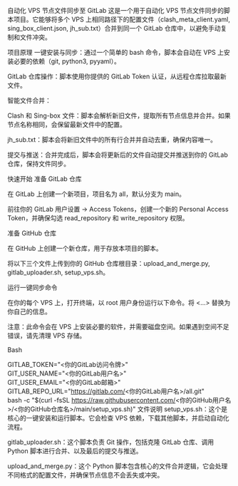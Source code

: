 自动化 VPS 节点文件同步至 GitLab
这是一个用于自动化 VPS 节点文件同步的脚本项目。它能够将多个 VPS 上相同路径下的配置文件（clash_meta_client.yaml, sing_box_client.json, jh_sub.txt）合并到同一个 GitLab 仓库中，以避免手动复制和文件冲突。

项目原理
一键安装与同步：通过一个简单的 bash 命令，脚本会自动在 VPS 上安装必要的依赖（git, python3, pyyaml）。

GitLab 仓库操作：脚本使用你提供的 GitLab Token 认证，从远程仓库拉取最新文件。

智能文件合并：

Clash 和 Sing-box 文件：脚本会解析新旧文件，提取所有节点信息并合并。如果节点名称相同，会保留最新文件中的配置。

jh_sub.txt：脚本会将新旧文件中的所有行合并并自动去重，确保内容唯一。

提交与推送：合并完成后，脚本会将更新后的文件自动提交并推送到你的 GitLab 仓库，保持文件同步。

快速开始
准备 GitLab 仓库

在 GitLab 上创建一个新项目，项目名为 all，默认分支为 main。

前往你的 GitLab 用户设置 -> Access Tokens，创建一个新的 Personal Access Token，并确保勾选 read_repository 和 write_repository 权限。

准备 GitHub 仓库

在 GitHub 上创建一个新仓库，用于存放本项目的脚本。

将以下三个文件上传到你的 GitHub 仓库根目录：upload_and_merge.py, gitlab_uploader.sh, setup_vps.sh。

运行一键同步命令

在你的每个 VPS 上，打开终端，以 root 用户身份运行以下命令。将 <...> 替换为你自己的信息。

注意：此命令会在 VPS 上安装必要的软件，并需要磁盘空间。如果遇到空间不足错误，请先清理 VPS 存储。

Bash

GITLAB_TOKEN="<你的GitLab访问令牌>" \
GIT_USER_NAME="<你的GitLab用户名>" \
GIT_USER_EMAIL="<你的GitLab邮箱>" \
GITLAB_REPO_URL="https://gitlab.com/<你的GitLab用户名>/all.git" \
bash -c "$(curl -fsSL https://raw.githubusercontent.com/<你的GitHub用户名>/<你的GitHub仓库名>/main/setup_vps.sh)"
文件说明
setup_vps.sh：这个是核心的一键安装和运行脚本。它会检查 VPS 依赖，下载其他脚本，并启动自动化流程。

gitlab_uploader.sh：这个脚本负责 Git 操作，包括克隆 GitLab 仓库、调用 Python 脚本进行合并、以及最后的提交与推送。

upload_and_merge.py：这个 Python 脚本包含核心的文件合并逻辑，它会处理不同格式的配置文件，并确保节点信息不会丢失或冲突。
